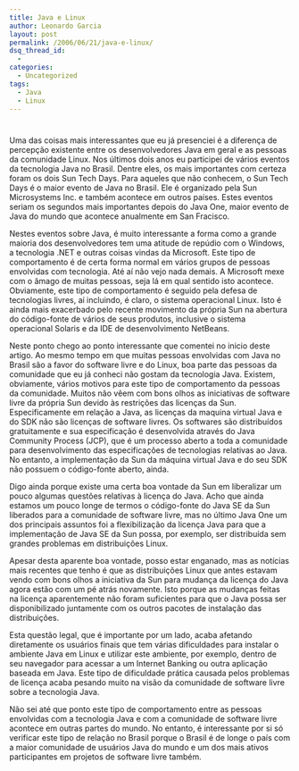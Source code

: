 ```yaml
---
title: Java e Linux
author: Leonardo Garcia
layout: post
permalink: /2006/06/21/java-e-linux/
dsq_thread_id:
  - 
categories:
  - Uncategorized
tags:
  - Java
  - Linux
---
```

# 

Uma das coisas mais interessantes que eu já presenciei é a diferença de percepção existente entre os desenvolvedores Java em geral e as pessoas da comunidade Linux. Nos últimos dois anos eu participei de vários eventos da tecnologia Java no Brasil. Dentre eles, os mais importantes com certeza foram os dois Sun Tech Days. Para aqueles que não conhecem, o Sun Tech Days é o maior evento de Java no Brasil. Ele é organizado pela Sun Microsystems Inc. e também acontece em outros países. Estes eventos seriam os segundos mais importantes depois do Java One, maior evento de Java do mundo que acontece anualmente em San Fracisco.

Nestes eventos sobre Java, é muito interessante a forma como a grande maioria dos desenvolvedores tem uma atitude de repúdio com o Windows, a tecnologia .NET e outras coisas vindas da Microsoft. Este tipo de comportamento é de certa forma normal em vários grupos de pessoas envolvidas com tecnologia. Até aí não vejo nada demais. A Microsoft mexe com o âmago de muitas pessoas, seja lá em qual sentido isto acontece. Obviamente, este tipo de comportamento é seguido pela defesa de tecnologias livres, aí incluindo, é claro, o sistema operacional Linux. Isto é ainda mais exacerbado pelo recente movimento da própria Sun na abertura do código-fonte de vários de seus produtos, inclusive o sistema operacional Solaris e da IDE de desenvolvimento NetBeans.

Neste ponto chego ao ponto interessante que comentei no inicio deste artigo. Ao mesmo tempo em que muitas pessoas envolvidas com Java no Brasil são a favor do software livre e do Linux, boa parte das pessoas da comunidade que eu já conheci não gostam da tecnologia Java. Existem, obviamente, vários motivos para este tipo de comportamento da pessoas da comunidade. Muitos não vêem com bons olhos as iniciativas de software livre da própria Sun devido às restrições das licenças da Sun. Especificamente em relação a Java, as licenças da maquina virtual Java e do SDK não são licenças de software livres. Os softwares são distribuídos gratuitamente e sua especificação é desenvolvida através do Java Community Process (JCP), que é um processo aberto a toda a comunidade para desenvolvimento das especificações de tecnologias relativas ao Java. No entanto, a implementação da Sun da máquina virtual Java e do seu SDK não possuem o código-fonte aberto, ainda.

Digo ainda porque existe uma certa boa vontade da Sun em liberalizar um pouco algumas questões relativas à licença do Java. Acho que ainda estamos um pouco longe de termos o código-fonte do Java SE da Sun liberados para a comunidade de software livre, mas no último Java One um dos principais assuntos foi a flexibilização da licença Java para que a implementação de Java SE da Sun possa, por exemplo, ser distribuída sem grandes problemas em distribuições Linux.

Apesar desta aparente boa vontade, posso estar enganado, mas as notícias mais recentes que tenho é que as distribuições Linux que antes estavam vendo com bons olhos a iniciativa da Sun para mudança da licença do Java agora estão com um pé atrás novamente. Isto porque as mudanças feitas na licença aparentemente não foram suficientes para que o Java possa ser disponibilizado juntamente com os outros pacotes de instalação das distribuições.

Esta questão legal, que é importante por um lado, acaba afetando diretamente os usuários finais que tem várias dificuldades para instalar o ambiente Java em Linux e utilizar este ambiente, por exemplo, dentro de seu navegador para acessar a um Internet Banking ou outra aplicação baseada em Java. Este tipo de dificuldade prática causada pelos problemas de licença acaba pesando muito na visão da comunidade de software livre sobre a tecnologia Java.

Não sei até que ponto este tipo de comportamento entre as pessoas envolvidas com a tecnologia Java e com a comunidade de software livre acontece em outras partes do mundo. No entanto, é interessante por si só verificar este tipo de relação no Brasil porque o Brasil é de longe o país com a maior comunidade de usuários Java do mundo e um dos mais ativos participantes em projetos de software livre também.